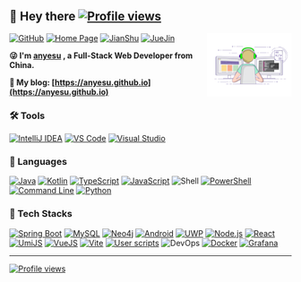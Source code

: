 ## 👋 Hey there [![Profile views](https://visitor-badge.laobi.icu/badge?page_id=anyesu.anyesu)](https://github.com/anyesu)

<img align='right' src="https://raw.githubusercontent.com/chandan-reddy-k/chandan-reddy-k/master/assets/coding-freak.gif" width="30%" alt="">

[![GitHub](https://img.shields.io/badge/anyesu-fafafa?logo=github&labelColor=181717)](https://github.com/anyesu) [![Home Page](https://img.shields.io/badge/%F0%9F%93%9D-Home%20Page-4fc08d)](https://anyesu.github.io) [![JianShu](https://img.shields.io/badge/简书-anyesu-ffccc7?labelColor=ea6f5a)](https://www.jianshu.com/u/c5327915649c) [![JueJin](https://img.shields.io/badge/掘金-anyesu-bae7ff?labelColor=1e80ff)](https://juejin.cn/user/321485874659950)

**😜 I'm [anyesu](https://github.com/anyesu) , a Full-Stack Web Developer from China.**

**📰 My blog: [https://anyesu.github.io](https://anyesu.github.io)**

### 🛠️ Tools

[![IntelliJ IDEA](https://img.shields.io/badge/IntelliJ%20IDEA-f53463?logo=intellijidea&logoColor=333)](https://www.jetbrains.com/idea) [![VS Code](https://img.shields.io/badge/VS%20Code-007acc?logo=visualstudiocode)](https://code.visualstudio.com) [![Visual Studio](https://img.shields.io/badge/Visual%20Studio-5c2d91?logo=visualstudio)](https://visualstudio.microsoft.com)

### 📝 Languages

[![Java](https://img.shields.io/badge/Java-007396?logo=openjdk&logoColor=fff)](https://www.oracle.com/java/technologies/downloads) [![Kotlin](https://img.shields.io/badge/Kotlin-7f52ff?logo=kotlin&logoColor=fff)](https://kotlinlang.org) [![TypeScript](https://img.shields.io/badge/TypeScript-3178c6?logo=typescript&logoColor=fff)](https://www.typescriptlang.org) [![JavaScript](https://img.shields.io/badge/JavaScript-f7df1e?logo=javascript&logoColor=222)](https://developer.mozilla.org/docs/Web/JavaScript) ![Shell](https://img.shields.io/badge/Shell-2fcb59?logo=powershell&logoColor=fff) [![PowerShell](https://img.shields.io/badge/PowerShell-5391fe?logo=powershell&logoColor=fff)](https://learn.microsoft.com/powershell/scripting/overview) [![Command Line](https://img.shields.io/badge/Command%20Line-343434?logo=powershell&logoColor=fff)](http://www.bathome.net) [![Python](https://img.shields.io/badge/Python-3776ab?logo=python&logoColor=ffd343)](https://www.python.org)

### 🎨 Tech Stacks

[![Spring Boot](https://img.shields.io/badge/Spring%20Boot-6db33f?logo=springboot&logoColor=fff)](https://spring.io/projects/spring-boot) [![MySQL](https://img.shields.io/badge/MySQL-4479a1?logo=mysql&logoColor=fff)](https://www.mysql.com) [![Neo4j](https://img.shields.io/badge/Neo4j-008cc1?logo=neo4j&logoColor=fff)](https://neo4j.com) [![Android](https://img.shields.io/badge/Android-Jetpack%20Compose-4285f4?logo=android&logoColor=fff&labelColor=3ddc84)](https://developer.android.google.cn/jetpack/compose) [![UWP](https://img.shields.io/badge/UWP-913eb0?logo=windows)](https://github.com/Microsoft/Windows-universal-samples) [![Node.js](https://img.shields.io/badge/Node.js-339933?logo=nodedotjs&logoColor=fff)](https://nodejs.org) [![React](https://img.shields.io/badge/React-20232a.svg?logo=react&logoColor=61dafb)](https://react.dev) [![UmiJS](https://img.shields.io/badge/UmiJS-0273dc?logo=antdesign&logoColor=fff)](https://umijs.org) [![VueJS](https://img.shields.io/badge/Vue.js-35495e.svg?logo=vuedotjs&logoColor=4fc08d)](https://vuejs.org) [![Vite](https://img.shields.io/badge/Vite-646cff.svg?logo=vite&logoColor=fff)](https://vitejs.dev) [![User scripts](https://img.shields.io/badge/User%20script-00485b.svg?logo=tampermonkey)](https://greasyfork.org) ![DevOps](https://img.shields.io/badge/DevOps-343434?logo=circleci&logoColor=fff) [![Docker](https://img.shields.io/badge/Docker-2496ed?logo=docker&logoColor=fff)](https://docs.docker.com/engine/install) [![Grafana](https://img.shields.io/badge/Grafana-f46800?logo=grafana&logoColor=fff)](https://grafana.com)

---

<a href="https://anyesu.github.io"><img width="50%" src="https://github-readme-stats.vercel.app/api?username=anyesu&hide_title=true&hide_border=true&show_icons=true&include_all_commits=false&text_color=000&icon_color=000&bg_color=0,ea6161,ffc64d,fffc4d,52fa5a&card_width=445&theme=tokyonight" alt="" /><img width="50%" src="https://github-readme-stats.vercel.app/api/top-langs/?username=anyesu&hide=html&hide_title=false&hide_border=true&layout=compact&langs_count=6&text_color=000&icon_color=fff&bg_color=0,52fa5a,4dfcff,c64dff&card_width=445&theme=graywhite" alt="" /><img src="https://komarev.com/ghpvc/?username=anyesu" width="0" height="0" alt="Profile views"></a>
